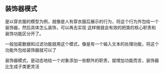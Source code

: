 装饰器模式
---
是以穿衣服的模型为例，就像是人有穿衣服后展示的行为，将这个行为外包给一个装饰器，然后具体怎么装饰，可以再去实现
这样做就会有效的把类的核心职责和装饰功能区分开了。

一般加密数据和过滤功能就用这个模式，像是有一个输入文本的处理功能，将这个功能外包给装饰器就可以了

装饰器模式，是动态地给一个对象添加一些额外的职责，就增加功能而言，装饰器比生成子类更灵活